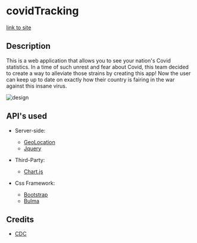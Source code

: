 # covidTracking
[link to site](https://clydeclark.github.io/covidTracking/)

## Description

This is a web application that allows you to see your nation's Covid statistics.  In a time of such unrest and fear about Covid, this team decided to create a way to alleviate those strains by creating this app!  Now the user can keep up to date on exactly how their country is fairing in the war against this insane virus.

![design](imgs/sketch.png)

## API's used

- Server-side:

  - [GeoLocation](https://www.w3schools.com/html/html5_geolocation.asp)
  - [Jquery](https://jquery.com/)

- Third-Party:

  - [Chart.js](https://www.chartjs.org/samples/latest/)

- Css Framework:

  - [Bootstrap](https://getbootstrap.com/)
  - [Bulma](https://bulma.io/)

## Credits

- [CDC](https://www.cdc.gov/)
